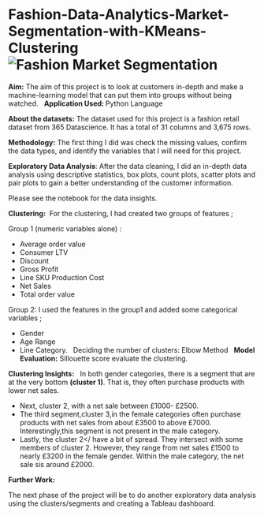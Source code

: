 # Fashion-Data-Analytics-Market-Segmentation-with-KMeans-Clustering![Fashion Market Segmentation](https://user-images.githubusercontent.com/71575857/222194112-3c7b9f92-7636-4b9a-834f-993ee39f47d6.png)


<strong>Aim:</strong> 
The aim of this project is to look at customers in-depth and make a machine-learning model that can put them into groups without being watched.
 
<strong>Application Used: </strong>
Python Language

<strong>About the datasets:</strong>
The dataset used for this project is a fashion retail dataset from 365 Datascience. It has a total of 31 columns and 3,675 rows.

<strong>Methodology:</strong>
The first thing I did was check the missing values, confirm the data types, and identify the variables that I will need for this project.
  
<strong>Exploratory Data Analysis</strong>: After the data cleaning, I did an in-depth data analysis using descriptive statistics, box plots, count plots, scatter plots and pair plots to gain a better understanding of the customer information. 

Please see the notebook for the data insights.

<strong>Clustering:</strong> 
For the clustering, I had created two groups of features ;

Group 1 (numeric variables alone) :
- Average order value
- Consumer LTV
- Discount
- Gross Profit
- Line SKU Production Cost
- Net Sales
- Total order value

Group 2:
I used the features in the group1 and added some categorical variables ;
- Gender
- Age Range
- Line Category.
 
Deciding the number of clusters:
Elbow Method
 
<strong>Model Evaluation:</strong>
Sillouette score evaluate the clustering.

<strong>Clustering Insights:</strong>
 
In both gender categories, there is a segment that are at the very bottom <strong>(cluster 1)</strong>. That is, they often purchase products with lower net sales.
- Next, cluster 2, with a net sale between £1000- £2500.
- The third segment,cluster 3,in the female categories often purchase products with net sales from about £3500 to above £7000. Interestingly,this segment is not present in the male category.
- Lastly, the cluster 2</ have a bit of spread. They intersect with some members of cluster 2. However, they range from net sales £1500 to nearly £3200 in the female gender. Within the male category, the net sale sis around £2000.

<strong>Further Work:</strong>
  
The next phase of the project will be to do another exploratory data analysis using the clusters/segments and creating a Tableau dashboard.
